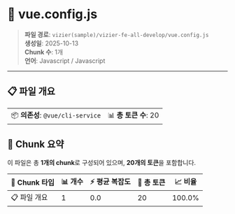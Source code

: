 # 📄 vue.config.js

> **파일 경로**: `vizier(sample)/vizier-fe-all-develop/vue.config.js`  
> **생성일**: 2025-10-13  
> **Chunk 수**: 1개  
> **언어**: Javascript / Javascript
---


## 📋 파일 개요

| | |
|--|--|
| 📦 **의존성**: `@vue/cli-service` | 📊 **총 토큰 수**: 20 |






## 🧩 Chunk 요약

이 파일은 총 **1개의 chunk**로 구성되어 있으며, **20개의 토큰**을 포함합니다.

| 🧩 Chunk 타입 | 📊 개수 | ⚡ 평균 복잡도 | 📝 총 토큰 | 📈 비율 |
|---------------|--------|-------------|----------|--------|
| 📋 파일 개요 | 1 | 0.0 | 20 | 100.0% |

